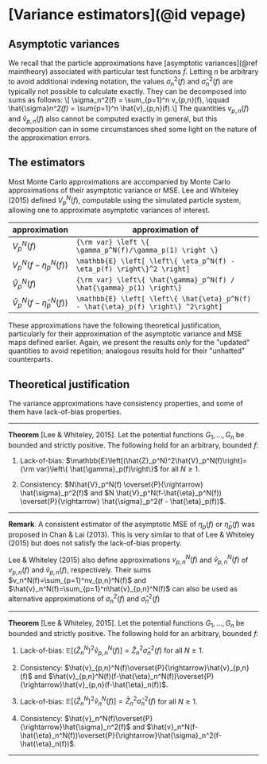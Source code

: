 # [Variance estimators](@id vepage)

## Asymptotic variances

We recall that the particle approximations have [asymptotic variances](@ref maintheory) associated with particular test functions $f$. Letting $n$ be arbitrary to avoid additional indexing notation, the values $\sigma_n^2(f)$ and $\hat{\sigma}_n^2(f)$ are typically not possible to calculate exactly. They can be decomposed into sums as follows: \\[ \sigma_n^2(f) = \sum_{p=1}^n v_{p,n}(f), \qquad \hat{\sigma}_n^2(f) = \sum_{p=1}^n \hat{v}_{p,n}(f).\\] The quantities $v_{p,n}(f)$ and $\hat{v}_{p,n}(f)$ also cannot be computed exactly in general, but this decomposition can in some circumstances shed some light on the nature of the approximation errors.

## The estimators

Most Monte Carlo approximations are accompanied by Monte Carlo approximations of their asymptotic variance or MSE. Lee and Whiteley (2015) defined $V_p^N(f)$, computable using the simulated particle system, allowing one to approximate asymptotic variances of interest.

| approximation | approximation of |
| ------------- | ---------------- |
| $V_p^N(f)$ | ``{\rm var} \left \{ \gamma_p^N(f)/\gamma_p(1) \right \}`` |
| $V_p^N(f-\eta_p^N(f))$ | ``\mathbb{E} \left[ \left\{ \eta_p^N(f) - \eta_p(f) \right\}^2 \right]`` |
| $\hat{V}_p^N(f)$ | ``{\rm var} \left\{ \hat{\gamma}_p^N(f) / \hat{\gamma}_p(1) \right\} `` |
| $\hat{V}_p^N(f-\hat{\eta}_p^N(f))$ | ``\mathbb{E} \left[ \left\{ \hat{\eta}_p^N(f) - \hat{\eta}_p(f) \right\} ^2\right]`` |

These approximations have the following theoretical justification, particularly for their approximation of the asymptotic variance and MSE maps defined earlier. Again, we present the results only for the "updated" quantities to avoid repetition; analogous results hold for their "unhatted" counterparts.

## Theoretical justification

The variance approximations have consistency properties, and some of them have lack-of-bias properties.

---
**Theorem** [Lee & Whiteley, 2015]. Let the potential functions $G_1, \ldots, G_n$ be bounded and strictly positive. The following hold for an arbitrary, bounded $f$:

1. Lack-of-bias: $\mathbb{E}\left[(\hat{Z}_p^N)^2\hat{V}_p^N(f)\right]={\rm var}\left\{ \hat{\gamma}_p(f)\right\}$ for all $N \geq 1$.

1. Consistency: $N\hat{V}_p^N(f) \overset{P}{\rightarrow} \hat{\sigma}_p^2(f)$ and $N \hat{V}_p^N(f-\hat{\eta}_p^N(f)) \overset{P}{\rightarrow} \hat{\sigma}_p^2(f - \hat{\eta}_p(f))$.
---

**Remark**. A consistent estimator of the asymptotic MSE of $\eta_p(f)$ or $\hat{\eta}_p(f)$ was proposed in Chan & Lai (2013). This is very similar to that of Lee & Whiteley (2015) but does not satisfy the lack-of-bias property.

Lee & Whiteley (2015) also define approximations $v_{p,n}^N(f)$ and $\hat{v}_{p,n}^N(f)$ of $v_{p,n}(f)$ and $\hat{v}_{p,n}(f)$, respectively. Their sums $v_n^N(f)=\sum_{p=1}^nv_{p,n}^N(f)$ and $\hat{v}_n^N(f)=\sum_{p=1}^n\hat{v}_{p,n}^N(f)$ can also be used as alternative approximations of $\sigma_n^2(f)$ and $\hat{\sigma}_n^2(f)$

---
**Theorem** [Lee & Whiteley, 2015]. Let the potential functions $G_1, \ldots, G_n$ be bounded and strictly positive. The following hold for an arbitrary, bounded $f$:

1. Lack-of-bias: $\mathbb{E}\left[\left(\hat{Z}_n^N\right)^2\hat{v}_{p,n}^N(f)\right]=\hat{Z}_n^2\hat{\sigma}_n^2(f)$ for all $N\geq1$.

2. Consistency: $\hat{v}_{p,n}^N(f)\overset{P}{\rightarrow}\hat{v}_{p,n}(f)$ and $\hat{v}_{p,n}^N(f)(f-\hat{\eta}_n^N(f))\overset{P}{\rightarrow}\hat{v}_{p,n}(f-\hat{\eta}_n(f))$.

3. Lack-of-bias: $\mathbb{E}\left[\left(\hat{Z}_n^N\right)^2\hat{v}_n^N(f)\right]=\hat{Z}_n^2\hat{\sigma}_n^2(f)$ for all $N\geq1$.

4. Consistency: $\hat{v}_n^N(f)\overset{P}{\rightarrow}\hat{\sigma}_n^2(f)$ and $\hat{v}_n^N(f-\hat{\eta}_n^N(f))\overset{P}{\rightarrow}\hat{\sigma}_n^2(f-\hat{\eta}_n(f))$.
---
